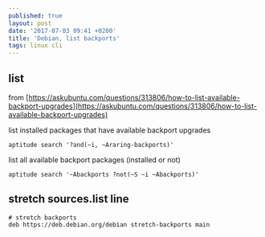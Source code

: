 ```yaml
---
published: true
layout: post
date: '2017-07-03 09:41 +0200'
title: 'Debian, list backports'
tags: linux cli
---
```

## list

from [https://askubuntu.com/questions/313806/how-to-list-available-backport-upgrades](https://askubuntu.com/questions/313806/how-to-list-available-backport-upgrades)

list installed packages that have available backport upgrades

    aptitude search '?and(~i, ~Araring-backports)'

list all available backport packages (installed or not)

    aptitude search '~Abackports ?not(~S ~i ~Abackports)'
    
## stretch sources.list line

    # stretch backports
    deb https://deb.debian.org/debian stretch-backports main
